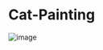 # Cat-Painting
![image](https://github.com/KingSD0/Cat-Painting/assets/93257057/de6ba0b0-6398-4f3a-b643-78c7276acd60)
